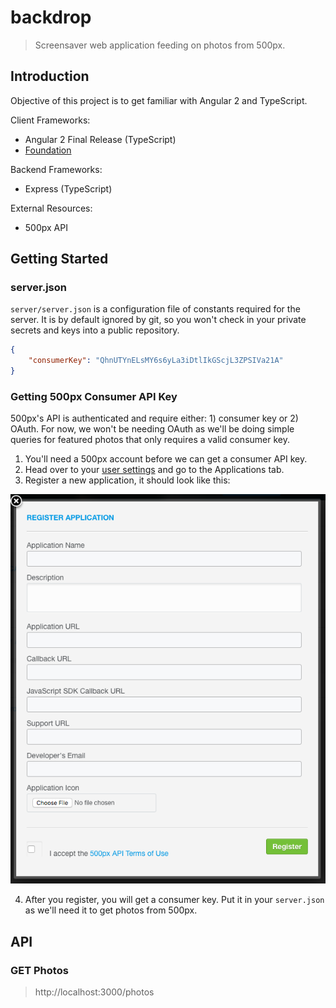 # backdrop

> Screensaver web application feeding on photos from 500px.

## Introduction

Objective of this project is to get familiar with Angular 2 and TypeScript.

Client Frameworks:
* Angular 2 Final Release (TypeScript)
* [Foundation](http://foundation.zurb.com/)

Backend Frameworks:
* Express (TypeScript)

External Resources:
* 500px API

## Getting Started

### server.json

`server/server.json` is a configuration file of constants required for the server. It is by default ignored by git, so you won't check in your private secrets and keys into a public repository.

``` json
{
    "consumerKey": "QhnUTYnELsMY6s6yLa3iDtlIkGScjL3ZPSIVa21A"
}
```

### Getting 500px Consumer API Key

500px's API is authenticated and require either: 1) consumer key or 2) OAuth. For now, we won't be needing OAuth as we'll be doing simple queries for featured photos that only requires a valid consumer key.

1) You'll need a 500px account before we can get a consumer API key.
2) Head over to your [user settings](https://500px.com/settings) and go to the Applications tab.
3) Register a new application, it should look like this:

![Register Application on 500px](public/readme/500px-register-application.png)

4) After you register, you will get a consumer key. Put it in your `server.json` as we'll need it to get photos from 500px.

## API

### GET Photos

> http://localhost:3000/photos